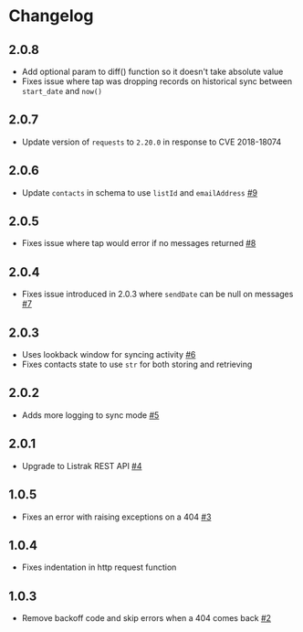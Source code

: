 # Changelog

## 2.0.8
  * Add optional param to diff() function so it doesn't take absolute value
  * Fixes issue where tap was dropping records on historical sync between `start_date` and `now()`

## 2.0.7
  * Update version of `requests` to `2.20.0` in response to CVE 2018-18074

## 2.0.6
  * Update `contacts` in schema to use `listId` and `emailAddress` [#9](https://github.com/singer-io/tap-listrak/pull/9/)

## 2.0.5
  * Fixes issue where tap would error if no messages returned [#8](https://github.com/singer-io/tap-listrak/pull/8)

## 2.0.4
  * Fixes issue introduced in 2.0.3 where `sendDate` can be null on messages [#7](https://github.com/singer-io/tap-listrak/pull/7)

## 2.0.3
  * Uses lookback window for syncing activity [#6](https://github.com/singer-io/tap-listrak/pull/6)
  * Fixes contacts state to use `str` for both storing and retrieving

## 2.0.2
  * Adds more logging to sync mode [#5](https://github.com/singer-io/tap-listrak/pull/5)

## 2.0.1
  * Upgrade to Listrak REST API [#4](https://github.com/singer-io/tap-listrak/pull/4)

## 1.0.5
  * Fixes an error with raising exceptions on a 404 [#3](https://github.com/singer-io/tap-listrak/pull/3)

## 1.0.4
  * Fixes indentation in http request function

## 1.0.3
  * Remove backoff code and skip errors when a 404 comes back [#2](https://github.com/singer-io/tap-listrak/pull/2)
